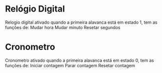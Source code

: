 # Relógio Digital
Relogio digital ativado quando a primeira alavanca está em estado 1, tem as funções de:
Mudar hora
Mudar minuto
Resetar segundos

# Cronometro
Cronometro ativado quando a primeira alavanca está em estado 0, tem as funções de:
Iniciar contagem
Parar contagem
Resetar contagem